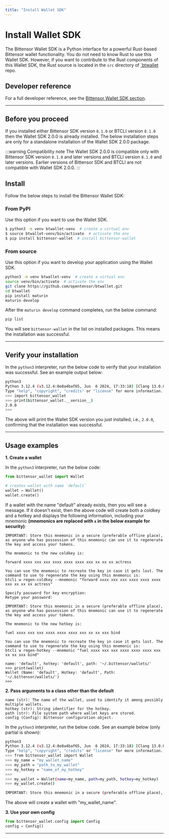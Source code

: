 ```yaml
---
title: "Install Wallet SDK"
---
```


# Install Wallet SDK

The Bittensor Wallet SDK is a Python interface for a powerful Rust-based Bittensor wallet functionality. You do not need to know Rust to use this Wallet SDK. However, if you want to contribute to the Rust components of this Wallet SDK, the Rust source is located in the `src` directory of [`btwallet](https://github.com/opentensor/btwallet) repo.

## Developer reference

For a full developer reference, see the [Bittensor Wallet SDK section](pathname:///btwallet-api/html/index.html).

---

## Before you proceed

If you installed either Bittensor SDK version `8.1.0` or BTCLI version `8.1.0` then the Wallet SDK 2.0.0 is already installed. The below installation steps are only for a standalone installation of the Wallet SDK 2.0.0 package.

:::warning Compatibility note
The Wallet SDK 2.0.0 is compatible only with Bittensor SDK version `8.1.0` and later versions and BTCLI version `8.1.0` and later versions. Earlier versions of Bittensor SDK and BTCLI are not compatible with Wallet SDK 2.0.0.
:::

## Install

Follow the below steps to install the Bittensor Wallet SDK:

### From PyPI

Use this option if you want to use the Wallet SDK.

```bash
$ python3 -m venv btwallet-venv  # create a virtual env
$ source btwallet-venv/bin/activate  # activate the env
$ pip install bittensor-wallet  # install bittensor-wallet
```

### From source

Use this option if you want to develop your application using the Wallet SDK.

```bash
python3 -m venv btwallet-venv  # create a virtual env
source venv/bin/activate  # activate the env
git clone https://github.com/opentensor/btwallet.git
cd btwallet
pip install maturin
maturin develop
```

After the `maturin develop` command completes, run the below command:

```bash
pip list
```

You will see `bittensor-wallet` in the list on installed packages. This means the installation was successful.

---

## Verify your installation

In the `python3` interpreter, run the below code to verify that your installation was successful. See an example output below:

```bash
python3
Python 3.12.4 (v3.12.4:8e8a4baf65, Jun  6 2024, 17:33:18) [Clang 13.0.0 (clang-1300.0.29.30)] on darwin
Type "help", "copyright", "credits" or "license" for more information.
>>> import bittensor_wallet
>>> print(bittensor_wallet.__version__)
2.0.0
>>>
```

The above will print the Wallet SDK version you just installed, i.e., `2.0.0`, confirming that the installation was successful.

---

## Usage examples

**1. Create a wallet**

In the `python3` interpreter, run the below code:

```python
from bittensor_wallet import Wallet

# creates wallet with name `default`
wallet = Wallet()
wallet.create()
```

If a wallet with the name "default" already exists, then you will see a message. If it doesn't exist, then the above code will create both a coldkey and a hotkey and displays the following information, including your mnemonic **(mnemonics are replaced with `x` in the below example for security)**:

```
IMPORTANT: Store this mnemonic in a secure (preferable offline place), as anyone who has possession of this mnemonic can use it to regenerate the key and access your tokens.

The mnemonic to the new coldkey is:

forward xxxx xxx xxx xxxx xxxx xxxx xxx xx xx xx actress

You can use the mnemonic to recreate the key in case it gets lost. The command to use to regenerate the key using this mnemonic is:
btcli w regen-coldkey --mnemonic "forward xxxx xxx xxx xxxx xxxx xxxx xxx xx xx xx actress"

Specify password for key encryption:
Retype your password:

IMPORTANT: Store this mnemonic in a secure (preferable offline place), as anyone who has possession of this mnemonic can use it to regenerate the key and access your tokens.

The mnemonic to the new hotkey is:

fuel xxxx xxx xxx xxxx xxxx xxxx xxx xx xx xxx bind

You can use the mnemonic to recreate the key in case it gets lost. The command to use to regenerate the key using this mnemonic is:
btcli w regen-hotkey --mnemonic "fuel xxxx xxx xxx xxxx xxxx xxxx xxx xx xx xxx bind"

name: 'default', hotkey: 'default', path: '~/.bittensor/wallets/'
>>> print(wallet)
Wallet (Name: 'default', Hotkey: 'default', Path: '~/.bittensor/wallets/')
>>>
```

**2. Pass arguments to a class other than the default**

```
name (str): The name of the wallet, used to identify it among possibly multiple wallets.
hotkey (str): String identifier for the hotkey.
path (str): File system path where wallet keys are stored.
config (Config): Bittensor configuration object.
```

In the `python3` interpreter, run the below code. See an example below (only partial is shown):

```bash
python3
Python 3.12.4 (v3.12.4:8e8a4baf65, Jun  6 2024, 17:33:18) [Clang 13.0.0 (clang-1300.0.29.30)] on darwin
Type "help", "copyright", "credits" or "license" for more information.
>>> from bittensor_wallet import Wallet
>>> my_name = "my_wallet_name"
>>> my_path = "path_to_my_wallet"
>>> my_hotkey = "name_of_my_hotkey"
>>>
>>> my_wallet = Wallet(name=my_name, path=my_path, hotkey=my_hotkey)
>>> my_wallet.create()

IMPORTANT: Store this mnemonic in a secure (preferable offline place), as anyone who has possession of this mnemonic can use it to regenerate the key and access your tokens.

```

The above will create a wallet with "my_wallet_name". 

**3. Use your own config**

```python
from bittensor_wallet.config import Config
config = Config()
```

---
